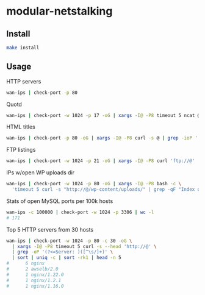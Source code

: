 # modular-netstalking

## Install

```sh
make install
```

## Usage

HTTP servers

```sh
wan-ips | check-port -p 80
```

Quotd

```sh
wan-ips | check-port -w 1024 -p 17 -oG | xargs -I@ -P8 timeout 5 ncat @ 17
```
HTML titles

```sh
wan-ips | check-port -p 80 -oG | xargs -I@ -P8 curl -s @ | grep -ioP '(?<=<title>)[^<]+'
```

FTP listings

```sh
wan-ips | check-port -w 1024 -p 21 -oG | xargs -I@ -P8 curl 'ftp://@'
```

IPs w/open WP uploads dir

```sh
wan-ips | check-port -w 1024 -p 80 -oG | xargs -I@ -P8 bash -c \
  'timeout 5 curl -s "http://@/wp-content/uploads/" | grep -qF "Index of" && echo @'
```

Stats of open MySQL ports per 100k hosts

```sh
wan-ips -c 100000 | check-port -w 1024 -p 3306 | wc -l
# 171
```

Top 5 HTTP servers from 30 hosts

```sh
wan-ips | check-port -w 1024 -p 80 -c 30 -oG \
  | xargs -I@ -P8 timeout 5 curl -s --head 'http://@' \
  | grep -oP '(?<=Server: )([^\s/]+)' \
  | sort | uniq -c | sort -rk1 | head -n 5
#      6 nginx
#      2 awselb/2.0
#      1 nginx/1.22.0
#      1 nginx/1.2.1
#      1 nginx/1.16.0
```
